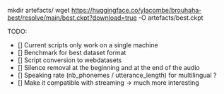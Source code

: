 
mkdir artefacts/
wget https://huggingface.co/ylacombe/brouhaha-best/resolve/main/best.ckpt?download=true -O artefacts/best.ckpt


TODO:
- [] Current scripts only work on a single machine
- [] Benchmark for best dataset format
- [] Script conversion to webdatasets
- [] Silence removal at the beginning and at the end of the audio
- [] Speaking rate (nb_phonemes / utterance_length) for multilingual ?
- [] Make it compatible with streaming -> much more interesting